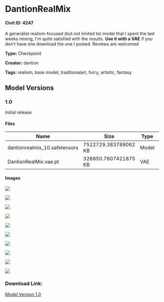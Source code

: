 # DantionRealMix

#### Civit ID: 4247

<p>A generalist realism-focused (but not limited to) model that I spent the last weeks mixing, I'm quite satisfied with the results. <strong>Use it with a VAE</strong> if you don't have one download the one I posted. Reviews are welcomed</p>

**Type:** Checkpoint

**Creator:** dantion

**Tags:** realism, base model, traditionalart, furry, artistic, fantasy

## Model Versions

### 1.0

<p>Initial release</p>

#### Files

| Name | Size | Type | Format | Download Url | AutoV1 | AutoV2 | SHA256 | CRC32 | BLAKE3 |
| --- | --- | --- | --- | --- | --- | --- | --- | --- | --- |
| dantionrealmix_10.safetensors | 7522729.383789062 KB | Model | SafeTensor | https://civitai.com/api/download/models/4776 | A122869D | 90D9AB4EFF | 90D9AB4EFF6AFEEDB828743C76A7C73C228F4F981F2D4ED49707840035B3BC4B | C43794F5 | 0D2CC88AC321BCD4C61AFFA18C489F2788E232BF2FA219F6EAB3DAB437719F10 |
| DantionRealMix.vae.pt | 326850.7607421875 KB | VAE | Other | https://civitai.com/api/download/models/4776?type=VAE&format=Other | 223531C6 | C6A580B13A | C6A580B13A5BC05A5E16E4DBB80608FF2EC251A162311590C1F34C013D7F3DAB | 193C2E4A | 16B83BFEF182A9A39D712781E1CFB43CC22E8E46876207872C7E3D46A14F45FF |

#### Images

<p><img src="https://image.civitai.com/xG1nkqKTMzGDvpLrqFT7WA/0767a326-4385-453a-2c17-902092462f00/width=450/34090.jpeg" /></p>

<p><img src="https://image.civitai.com/xG1nkqKTMzGDvpLrqFT7WA/6998e904-be07-405c-7a22-fb5502f76f00/width=450/34109.jpeg" /></p>

<p><img src="https://image.civitai.com/xG1nkqKTMzGDvpLrqFT7WA/7a772907-4a32-467d-1319-32e18d8a0a00/width=450/34108.jpeg" /></p>

<p><img src="https://image.civitai.com/xG1nkqKTMzGDvpLrqFT7WA/b5f11a5f-0228-4ef1-5e0a-4513a7655500/width=450/34107.jpeg" /></p>

<p><img src="https://image.civitai.com/xG1nkqKTMzGDvpLrqFT7WA/0f01d82b-f1be-4a2a-8f8c-ca8af942c500/width=450/34099.jpeg" /></p>

<p><img src="https://image.civitai.com/xG1nkqKTMzGDvpLrqFT7WA/390545b6-2c23-429d-650a-3c2ddf141100/width=450/34094.jpeg" /></p>

<p><img src="https://image.civitai.com/xG1nkqKTMzGDvpLrqFT7WA/080c1fbd-8648-49e1-b407-fd081fd22700/width=450/34100.jpeg" /></p>

<p><img src="https://image.civitai.com/xG1nkqKTMzGDvpLrqFT7WA/3ec5ea24-b3f1-4f61-413a-5c9bb821a200/width=450/34103.jpeg" /></p>

<p><img src="https://image.civitai.com/xG1nkqKTMzGDvpLrqFT7WA/307b8d58-b0e3-4384-d8b1-102a48ac7300/width=450/34102.jpeg" /></p>

<p><img src="https://image.civitai.com/xG1nkqKTMzGDvpLrqFT7WA/83460ef2-185d-43fe-bac1-90596b6c4d00/width=450/34105.jpeg" /></p>

### Download Link:

[Model Version 1.0](https://civitai.com/api/download/models/4776)

